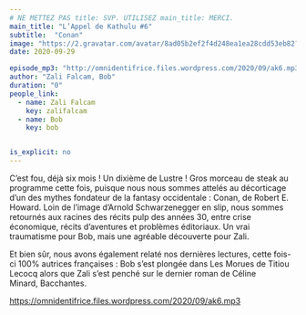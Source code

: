 ```yaml
---
# NE METTEZ PAS title: SVP. UTILISEZ main_title: MERCI.
main_title: "L’Appel de Kathulu #6"
subtitle:  "Conan"
image: "https://2.gravatar.com/avatar/8ad05b2ef2f4d248ea1ea28cdd53eb82?s=96&d=identicon&r=G"
date: 2020-09-29

episode_mp3: "http://omnidentifrice.files.wordpress.com/2020/09/ak6.mp3"
author: "Zali Falcam, Bob"
duration: "0"
people_link: 
  - name: Zali Falcam
    key: zalifalcam
  - name: Bob
    key: bob


is_explicit: no
---
```


<PodcastHeader/>

<!-- ECRIRE LA DESCRIPTION DE L'EPISODE SOUS CETTE LIGNE -->

<p>C’est fou, déjà six mois ! Un dixième de Lustre ! Gros morceau de steak au programme cette fois, puisque nous nous sommes attelés au décorticage d’un des mythes fondateur de la fantasy occidentale : Conan, de Robert E. Howard. Loin de l’image d’Arnold Schwarzenegger en slip, nous sommes retournés aux racines des récits pulp des années 30, entre crise économique, récits d’aventures et problèmes éditoriaux. Un vrai traumatisme pour Bob, mais une agréable découverte pour Zali.</p>



<p>Et bien sûr, nous avons également relaté nos dernières lectures, cette fois-ci 100% autrices françaises : Bob s’est plongée dans&nbsp;Les Morues de Titiou Lecocq alors que Zali s’est penché sur le dernier roman de Céline Minard,&nbsp;Bacchantes.</p>



 
<a href="https://omnidentifrice.files.wordpress.com/2020/09/ak6.mp3" rel="nofollow">https://omnidentifrice.files.wordpress.com/2020/09/ak6.mp3</a>
 


